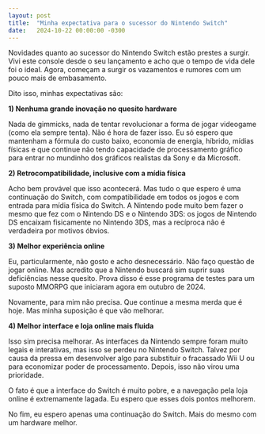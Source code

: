 ```yaml
---
layout: post
title:  "Minha expectativa para o sucessor do Nintendo Switch"
date:   2024-10-22 00:00:00 -0300
---
```


Novidades quanto ao sucessor do Nintendo Switch estão prestes a surgir. Vivi este console desde o seu lançamento e acho que o tempo de vida dele foi o ideal. Agora, começam a surgir os vazamentos e rumores com um pouco mais de embasamento.

Dito isso, minhas expectativas são:

**1) Nenhuma grande inovação no quesito hardware**

Nada de gimmicks, nada de tentar revolucionar a forma de jogar videogame (como ela sempre tenta). Não é hora de fazer isso. Eu só espero que mantenham a fórmula do custo baixo, economia de energia, híbrido, mídias físicas e que continue não tendo capacidade de processamento gráfico para entrar no mundinho dos gráficos realistas da Sony e da Microsoft.

**2) Retrocompatibilidade, inclusive com a mídia física**

Acho bem provável que isso acontecerá. Mas tudo o que espero é uma continuação do Switch, com compatibilidade em todos os jogos e com entrada para mídia física do Switch. A Nintendo pode muito bem fazer o mesmo que fez com o Nintendo DS e o Nintendo 3DS: os jogos de Nintendo DS encaixam fisicamente no Nintendo 3DS, mas a recíproca não é verdadeira por motivos óbvios.

**3) Melhor experiência online**

Eu, particularmente, não gosto e acho desnecessário. Não faço questão de jogar online. Mas acredito que a Nintendo buscará sim suprir suas deficiências nesse quesito. Prova disso é esse programa de testes para um suposto MMORPG que iniciaram agora em outubro de 2024.

Novamente, para mim não precisa. Que continue a mesma merda que é hoje. Mas minha suposição é que vão melhorar.

**4) Melhor interface e loja online mais fluida**

Isso sim precisa melhorar. As interfaces da Nintendo sempre foram muito legais e interativas, mas isso se perdeu no Nintendo Switch. Talvez por causa da pressa em desenvolver algo para substituir o fracassado Wii U ou para economizar poder de processamento. Depois, isso não virou uma prioridade.

O fato é que a interface do Switch é muito pobre, e a navegação pela loja online é extremamente lagada. Eu espero que esses dois pontos melhorem.

No fim, eu espero apenas uma continuação do Switch. Mais do mesmo com um hardware melhor.